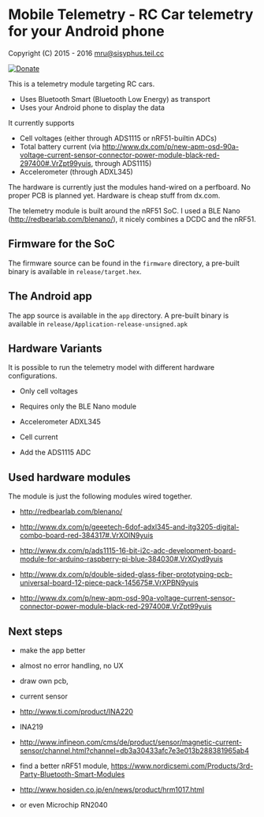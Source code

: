 # Mobile Telemetry - RC Car telemetry for your Android phone

Copyright (C) 2015 - 2016 mru@sisyphus.teil.cc

[![Donate](https://www.paypalobjects.com/en_US/i/btn/btn_donate_SM.gif)](https://www.paypal.me/Muehlbauer)


This is a telemetry module targeting RC cars. 

* Uses Bluetooth Smart (Bluetooth Low Energy) as transport
* Uses your Android phone to display the data

It currently supports 

* Cell voltages (either through ADS1115 or nRF51-builtin ADCs)
* Total battery current (via http://www.dx.com/p/new-apm-osd-90a-voltage-current-sensor-connector-power-module-black-red-297400#.VrZpt99yuis, through ADS1115)
* Accelerometer (through ADXL345)

The hardware is currently just the modules hand-wired on a perfboard. No proper PCB is planned yet. Hardware is cheap stuff from dx.com.



The telemetry module is built around the nRF51 SoC. I used a BLE Nano (http://redbearlab.com/blenano/), it nicely combines a DCDC and the nRF51.

## Firmware for the SoC

The firmware source can be found in the `firmware` directory, a pre-built binary is available in `release/target.hex`.

## The Android app

The app source is available in the `app` directory. A pre-built binary is available in `release/Application-release-unsigned.apk`


## Hardware Variants

It is possible to run the telemetry model with different hardware configurations.

* Only cell voltages
 * Requires only the BLE Nano module

* Accelerometer ADXL345

* Cell current
 * Add the ADS1115 ADC


## Used hardware modules

The module is just the following modules wired together.

* http://redbearlab.com/blenano/

* http://www.dx.com/p/geeetech-6dof-adxl345-and-itg3205-digital-combo-board-red-384317#.VrXOlN9yuis

* http://www.dx.com/p/ads1115-16-bit-i2c-adc-development-board-module-for-arduino-raspberry-pi-blue-384030#.VrXOyd9yuis

* http://www.dx.com/p/double-sided-glass-fiber-prototyping-pcb-universal-board-12-piece-pack-145675#.VrXPBN9yuis

* http://www.dx.com/p/new-apm-osd-90a-voltage-current-sensor-connector-power-module-black-red-297400#.VrZpt99yuis

## Next steps


* make the app better
 * almost no error handling, no UX

* draw own pcb, 
 * current sensor 
  * http://www.ti.com/product/INA220
  * INA219
  * http://www.infineon.com/cms/de/product/sensor/magnetic-current-sensor/channel.html?channel=db3a30433afc7e3e013b288381965ab4

 * find a better nRF51 module, https://www.nordicsemi.com/Products/3rd-Party-Bluetooth-Smart-Modules
  * http://www.hosiden.co.jp/en/news/product/hrm1017.html
  * or even Microchip RN2040



